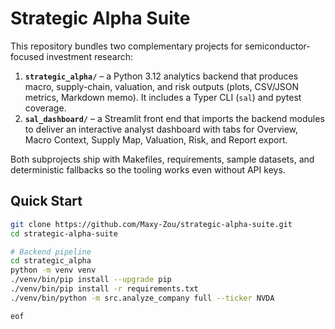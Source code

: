 # Strategic Alpha Suite

This repository bundles two complementary projects for semiconductor-focused investment research:

1. **`strategic_alpha/`** – a Python 3.12 analytics backend that produces macro, supply-chain, valuation, and risk outputs (plots, CSV/JSON metrics, Markdown memo). It includes a Typer CLI (`sal`) and pytest coverage.
2. **`sal_dashboard/`** – a Streamlit front end that imports the backend modules to deliver an interactive analyst dashboard with tabs for Overview, Macro Context, Supply Map, Valuation, Risk, and Report export.

Both subprojects ship with Makefiles, requirements, sample datasets, and deterministic fallbacks so the tooling works even without API keys.

## Quick Start

```bash
git clone https://github.com/Maxy-Zou/strategic-alpha-suite.git
cd strategic-alpha-suite

# Backend pipeline
cd strategic_alpha
python -m venv venv
./venv/bin/pip install --upgrade pip
./venv/bin/pip install -r requirements.txt
./venv/bin/python -m src.analyze_company full --ticker NVDA

eof
